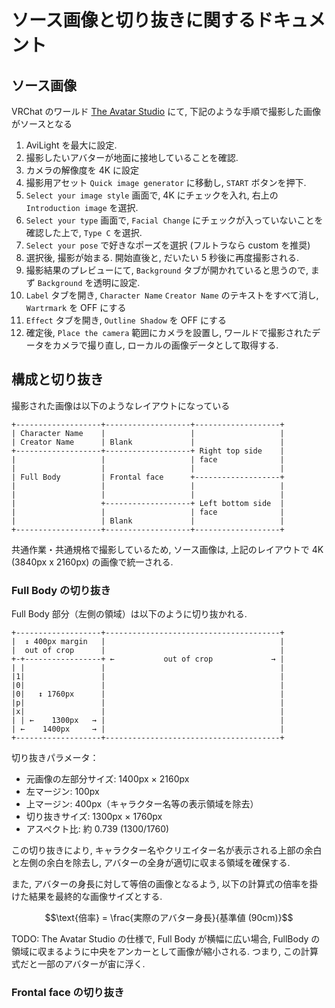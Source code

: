 # ソース画像と切り抜きに関するドキュメント

## ソース画像

VRChat のワールド [The Avatar Studio](https://vrchat.com/home/world/wrld_96460268-8c89-438f-b8f2-2ea2f1ed1ce7/info) にて, 下記のような手順で撮影した画像がソースとなる

1. AviLight を最大に設定.
1. 撮影したいアバターが地面に接地していることを確認.
1. カメラの解像度を 4K に設定
1. 撮影用アセット `Quick image generator` に移動し, `START` ボタンを押下.
1. `Select your image style` 画面で, 4K にチェックを入れ, 右上の `Introduction image` を選択.
1. `Select your type` 画面で, `Facial Change` にチェックが入っていないことを確認した上で, `Type C` を選択.
1. `Select your pose` で好きなポーズを選択 (フルトラなら custom を推奨)
1. 選択後, 撮影が始まる. 開始直後と, だいたい 5 秒後に再度撮影される.
1. 撮影結果のプレビューにて, `Background` タブが開かれていると思うので, まず `Background` を透明に設定.
1. `Label` タブを開き, `Character Name` `Creator Name` のテキストをすべて消し, `Wartrmark` を OFF にする
1. `Effect` タブを開き, `Outline Shadow` を OFF にする
1. 確定後, `Place the camera` 範囲にカメラを設置し, ワールドで撮影されたデータをカメラで撮り直し, ローカルの画像データとして取得する.

## 構成と切り抜き

撮影された画像は以下のようなレイアウトになっている

```plaintext
+-------------------+-------------------+-------------------+
| Character Name    |                   |                   |
| Creator Name      | Blank             |                   |
+-------------------+-------------------+ Right top side    |
|                   |                   | face              |
|                   |                   |                   |
| Full Body         | Frontal face      +-------------------+
|                   |                   |                   |
|                   |                   |                   |
|                   +-------------------+ Left bottom side  |
|                   |                   | face              |
|                   | Blank             |                   |
+-------------------+-------------------+-------------------+
```

共通作業・共通規格で撮影しているため, ソース画像は, 上記のレイアウトで 4K (3840px x 2160px) の画像で統一される.

### Full Body の切り抜き

Full Body 部分（左側の領域）は以下のように切り抜かれる.

```plaintext
+-------------------+---------------------------------------+
|  ↕ 400px margin   |                                       |
|  out of crop      |                                       |
+-+-----------------+ ←           out of crop             → |
| |                 |                                       |
|1|                 |                                       |
|0|                 |                                       |
|0|   ↕ 1760px      |                                       |
|p|                 |                                       |
|x|                 |                                       |
| | ←    1300px   → |                                       |
| ←    1400px     → |                                       |
+-------------------+---------------------------------------+
```

切り抜きパラメータ：

- 元画像の左部分サイズ: 1400px × 2160px
- 左マージン: 100px
- 上マージン: 400px（キャラクター名等の表示領域を除去）
- 切り抜きサイズ: 1300px × 1760px
- アスペクト比: 約 0.739 (1300/1760)

この切り抜きにより, キャラクター名やクリエイター名が表示される上部の余白と左側の余白を除去し, アバターの全身が適切に収まる領域を確保する.

また, アバターの身長に対して等倍の画像となるよう, 以下の計算式の倍率を掛けた結果を最終的な画像サイズとする.

```math
\text{倍率} = \frac{実際のアバター身長}{基準値 (90cm)}
```

TODO: The Avatar Studio の仕様で, Full Body が横幅に広い場合, FullBody の領域に収まるように中央をアンカーとして画像が縮小される. つまり, この計算式だと一部のアバターが宙に浮く.


### Frontal face の切り抜き

